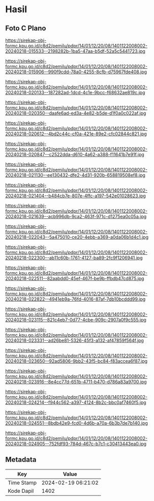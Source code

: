 # Hasil

## Foto C Plano

https://sirekap-obj-formc.kpu.go.id/c8d2/pemilu/pdpr/14/01/12/20/08/1401122008002-20240218-015533--2198282b-1ba5-47aa-b5df-52a5c5441723.jpg

https://sirekap-obj-formc.kpu.go.id/c8d2/pemilu/pdpr/14/01/12/20/08/1401122008002-20240218-015906--990f9cdd-78a0-4255-8cfb-d75967fde408.jpg

https://sirekap-obj-formc.kpu.go.id/c8d2/pemilu/pdpr/14/01/12/20/08/1401122008002-20240218-020133--187282ad-1dcd-4c1e-9bcc-f68632ae819c.jpg

https://sirekap-obj-formc.kpu.go.id/c8d2/pemilu/pdpr/14/01/12/20/08/1401122008002-20240218-020350--daafe6ad-ed3a-4e82-b5de-d1f0a0c022af.jpg

https://sirekap-obj-formc.kpu.go.id/c8d2/pemilu/pdpr/14/01/12/20/08/1401122008002-20240218-020612--4bd2c44c-cf0a-421e-89e2-cfc02844c821.jpg

https://sirekap-obj-formc.kpu.go.id/c8d2/pemilu/pdpr/14/01/12/20/08/1401122008002-20240218-020847--c2522dda-d610-4a62-a388-f11641b7e91f.jpg

https://sirekap-obj-formc.kpu.go.id/c8d2/pemilu/pdpr/14/01/12/20/08/1401122008002-20240218-021130--ee130432-dfe2-4d31-920b-658819508ef8.jpg

https://sirekap-obj-formc.kpu.go.id/c8d2/pemilu/pdpr/14/01/12/20/08/1401122008002-20240218-021404--b484cb7e-807e-4ffc-a197-542e01028623.jpg

https://sirekap-obj-formc.kpu.go.id/c8d2/pemilu/pdpr/14/01/12/20/08/1401122008002-20240218-021639--acb996db-9ca2-463f-971c-d1275ea0c05a.jpg

https://sirekap-obj-formc.kpu.go.id/c8d2/pemilu/pdpr/14/01/12/20/08/1401122008002-20240218-022043--5a475010-ce20-4ebb-a369-a0da06b1d4c1.jpg

https://sirekap-obj-formc.kpu.go.id/c8d2/pemilu/pdpr/14/01/12/20/08/1401122008002-20240218-022300--ab11c60b-1761-4127-ba89-2fc9f1206941.jpg

https://sirekap-obj-formc.kpu.go.id/c8d2/pemilu/pdpr/14/01/12/20/08/1401122008002-20240218-022511--82aabdd0-45ef-467f-be9b-ffbdb47cd875.jpg

https://sirekap-obj-formc.kpu.go.id/c8d2/pemilu/pdpr/14/01/12/20/08/1401122008002-20240218-022822--4941eb9a-76fd-4016-87af-7db10bcddd99.jpg

https://sirekap-obj-formc.kpu.go.id/c8d2/pemilu/pdpr/14/01/12/20/08/1401122008002-20240218-023115--821c4eb7-0d77-4cbe-909c-2907a0f9c555.jpg

https://sirekap-obj-formc.kpu.go.id/c8d2/pemilu/pdpr/14/01/12/20/08/1401122008002-20240218-023331--ad26be81-5326-45f3-a132-af47859f564f.jpg

https://sirekap-obj-formc.kpu.go.id/c8d2/pemilu/pdpr/14/01/12/20/08/1401122008002-20240218-023650--92ad5806-9bb2-43f5-bc84-f83accea6f87.jpg

https://sirekap-obj-formc.kpu.go.id/c8d2/pemilu/pdpr/14/01/12/20/08/1401122008002-20240218-023916--8e4cc77d-651b-4711-b470-d786a83a9700.jpg

https://sirekap-obj-formc.kpu.go.id/c8d2/pemilu/pdpr/14/01/12/20/08/1401122008002-20240218-024214--f944c562-a397-4124-8b2c-bbc0af7460f5.jpg

https://sirekap-obj-formc.kpu.go.id/c8d2/pemilu/pdpr/14/01/12/20/08/1401122008002-20240218-024551--8bdb42e9-fcd0-4d6b-a70a-6b3b7de7b140.jpg

https://sirekap-obj-formc.kpu.go.id/c8d2/pemilu/pdpr/14/01/12/20/08/1401122008002-20240218-024905--752fdf93-784d-467c-b7c1-c30413443ea0.jpg


## Metadata

| Key        | Value               |
| ---------- | ------------------- |
| Time Stamp | 2024-02-19 06:21:02 |
| Kode Dapil | 1402                |



